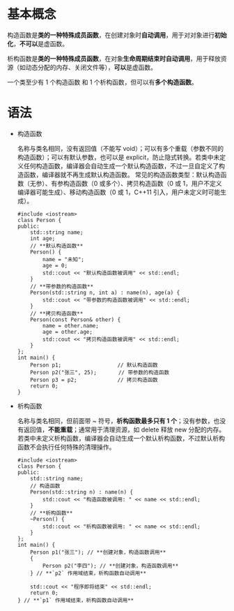 # 基本概念
构造函数是**类的一种特殊成员函数**，在创建对象时**自动调用**，用于对对象进行**初始化**，**不可以**是虚函数。

析构函数是**类的一种特殊成员函数**，在对象**生命周期结束时自动调用**，用于释放资源（如动态分配的内存、关闭文件等），**可以**是虚函数。

一个类至少有 1 个构造函数 和 1 个析构函数，但可以有**多个构造函数**。
# 语法
- 构造函数
  
  名称与类名相同，没有返回值（不能写 void）；可以有多个重载（参数不同的构造函数）；可以有默认参数，也可以是 explicit，防止隐式转换。若类中未定义任何构造函数，编译器会自动生成一个默认构造函数，不过一旦自定义了构造函数，编译器就不再生成默认构造函数。
  常见的构造函数类型：默认构造函数（无参）、有参构造函数（0 或多个）、拷贝构造函数（0 或 1，用户不定义编译器可能生成）、移动构造函数（0 或 1，C++11 引入，用户未定义时可能生成）。
  ~~~
  #include <iostream>
  class Person {
  public:
      std::string name;
      int age;
      // **默认构造函数**
      Person() {
          name = "未知";
          age = 0;
          std::cout << "默认构造函数被调用" << std::endl;
      }
      // **带参数的构造函数**
      Person(std::string n, int a) : name(n), age(a) {
          std::cout << "带参数的构造函数被调用" << std::endl;
      }
      // **拷贝构造函数**
      Person(const Person& other) {
          name = other.name;
          age = other.age;
          std::cout << "拷贝构造函数被调用" << std::endl;
      }
  };
  int main() {
      Person p1;                  // 默认构造函数
      Person p2("张三", 25);       // 带参数的构造函数
      Person p3 = p2;             // 拷贝构造函数
      return 0;
  }
  ~~~

- 析构函数

  名称与类名相同，但前面带 ~ 符号，**析构函数最多只有 1 个**；没有参数，也没有返回值，**不能重载**；通常用于清理资源，如 delete 释放 new 分配的内存。若类中未定义析构函数，编译器会自动生成一个默认析构函数，不过默认析构函数不会执行任何特殊的清理操作。
  ~~~
  #include <iostream>
  class Person {
  public:
      std::string name;
      // 构造函数
      Person(std::string n) : name(n) {
          std::cout << "构造函数被调用: " << name << std::endl;
      }
      // **析构函数**
      ~Person() {
          std::cout << "析构函数被调用: " << name << std::endl;
      }
  };
  int main() {
      Person p1("张三"); // **创建对象，构造函数调用**
      {
          Person p2("李四"); // **创建对象，构造函数调用**
      } // **`p2` 作用域结束，析构函数自动调用**
  
      std::cout << "程序即将结束" << std::endl;
      return 0;
  } // **`p1` 作用域结束，析构函数自动调用**
  ~~~
   
